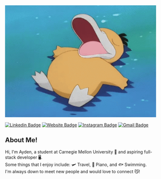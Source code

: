 
![Alt Text](https://github.com/aydengemz/aydengemz/blob/298cdc98a2e4dfd035b242c5a04bf8d8e7f05256/psyducksleep.gif)

[![Linkedin Badge](https://img.shields.io/badge/-aydenx-blue?style=flat&logo=Linkedin&logoColor=white&link=https://www.linkedin.com/in/aydenx/)](https://www.linkedin.com/in/aydenx/)
[![Website Badge](https://img.shields.io/badge/-Portfolio-47CCCC?style=flat&logo=Google-Chrome&logoColor=white&link=https://jessicalim.me)](https://aydengemz.github.io/MyPortfolio/)
[![Instagram Badge](https://img.shields.io/badge/-@ayd_xu-purple?style=flat&logo=instagram&logoColor=white&link=https://instagram.com/_jessicaalim/)](https://instagram.com/_jessicaalim)
[![Gmail Badge](https://img.shields.io/badge/-aydenx@andrew.cmu.edu-c14438?style=flat&logo=Gmail&logoColor=white&link=mailto:jessicalim813@gmail.com)](mailto:jessicalim813@gmail.com)

## About Me!
Hi, I'm Ayden, a student at Carnegie Mellon University 🍉 and aspiring full-stack developer 🖥.\
Some things that I enjoy include: 🛩 Travel, 🎹 Piano, and 🐟 Swimming.\
I'm always down to meet new people and would love to connect 😼!





